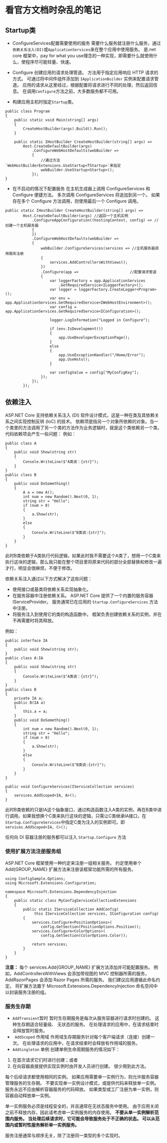 # 看官方文档时杂乱的笔记

## Startup类
- ConfigureServices配置需要使用的服务
需要什么服务就注册什么服务，通过`依赖关系注入(DI)`或` ApplicationServices `来在整个应用中使用服务。
是.net core 框架中，pay for what you use理念的一种实现，即需要什么就使用什么，使程序尽可能轻量、快速。
- Configure 创建应用的请求处理管道。
方法用于指定应用响应 HTTP 请求的方式。 可通过将中间件组件添加到 `IApplicationBuilder` 实例来配置请求管道。
应用的请求从这里经过，根据配置将请求进行不同的处理，然后返回信息。
在调用` Configure `方法之前，大多数服务都不可用。

- 构建应用主机时指定`Startup`类。
```
public class Program
{
    public static void Main(string[] args)
    {
        CreateHostBuilder(args).Build().Run();
    }

    public static IHostBuilder CreateHostBuilder(string[] args) =>
        Host.CreateDefaultBuilder(args)
            .ConfigureWebHostDefaults(webBuilder =>
            {
                //通过方法`WebHostBuilderExtensions.UseStartup<TStartup>`来指定
                webBuilder.UseStartup<Startup>();
            });
}
```
- 在不启动的情况下配置服务
在主机生成器上调用 ConfigureServices 和 Configure 便捷方法。 
多次调用 ConfigureServices 将追加到另一个。 如果存在多个 Configure 方法调用，则使用最后一个 Configure 调用。
```
public static IHostBuilder CreateHostBuilder(string[] args) =>
        Host.CreateDefaultBuilder(args) //返回一个主机实例
            .ConfigureAppConfiguration((hostingContext, config) => //创建一个主机服务器
            {
            })
            .ConfigureWebHostDefaults(webBuilder =>
            {
                webBuilder.ConfigureServices(services => //主机服务器调用服务注册
                {
                    services.AddControllersWithViews();
                })
                .Configure(app =>                       //配置请求管道
                {
                    var loggerFactory = app.ApplicationServices
                        .GetRequiredService<ILoggerFactory>();
                    var logger = loggerFactory.CreateLogger<Program>();
                    var env = app.ApplicationServices.GetRequiredService<IWebHostEnvironment>();
                    var config = app.ApplicationServices.GetRequiredService<IConfiguration>();

                    logger.LogInformation("Logged in Configure");

                    if (env.IsDevelopment())
                    {
                        app.UseDeveloperExceptionPage();
                    }
                    else
                    {
                        app.UseExceptionHandler("/Home/Error");
                        app.UseHsts();
                    }

                    var configValue = config["MyConfigKey"];
                });
            });
        });
```
## 依赖注入
ASP.NET Core 支持依赖关系注入 (DI) 软件设计模式，这是一种在类及其依赖关系之间实现控制反转 (IoC) 的技术。
依赖项是指另一个对象所依赖的对象。当一个类里的方法调用了另一个类的方法作为业务逻辑时，就是这个类依赖另一个类。代码依赖项会产生一些问题：
例如：
```
public class A
{
    public void Show(string str)
    {
        Console.WriteLine($"A类说：{str}");
    }
}
public class B
{
    public void DoSomething()
    {
        A a = new A();
        int num = new Random().Next(0, 1);
        string str = "Hello";
        if (num > 0)
        {
            a.Show(str);
        }
        else
        {
            Console.WriteLine($"B类说:{str}");
        }
    }
}
```
此时B类依赖于A类执行代码逻辑，如果此时我不需要这个A类了，想用一个C类来执行这块的逻辑，那么我只能在整个项目里将原来代码的部分全部替换和修改一遍才行，明显会很麻烦，不便于修改。

依赖关系注入通过以下方式解决了这些问题：
- 使用接口或基类将依赖关系实现抽象化。
- 在服务容器中注册依赖关系。 ASP.NET Core 提供了一个内置的服务容器 IServiceProvider。 服务通常已在应用的 `Startup.ConfigureServices` 方法中注册。
- 将服务注入到使用它的类的构造函数中。 框架负责创建依赖关系的实例，并在不再需要时将其释放。

例如：
```
public interface IA
{
    public void Show(string str);
}
public class A:IA
{
    public void Show(string str)
    {
        Console.WriteLine($"A类说：{str}");
    }
}
public class B
{
    private IA a;
    public B(IA a)
    {
        this.a = a;
    }
    public void DoSomething()
    {
        int num = new Random().Next(0, 1);
        string str = "Hello";
        if (num > 0)
        {
            a.Show(str);
        }
        else
        {
            Console.WriteLine($"B类说:{str}");
        }
    }
}

public void ConfigureServices(IServiceCollection services)
{
    services.AddScoped<IA, A>();
}
```

此时B类依赖的只是IA这个抽象接口，通过构造函数注入A类的实例，再在B类中进行调用。如果我想换个C类来执行这块的逻辑，只需让C类继承IA接口，在`Startup.ConfigureServices`中指定C类为注入的实例即可。即`services.AddScoped<IA, C>();`

任何向 DI 容器注册的服务都可以注入 `Startup.Configure` 方法

### 使用扩展方法注册服务组
ASP.NET Core 框架使用一种约定来注册一组相关服务。 约定使用单个 Add{GROUP_NAME} 扩展方法来注册该框架功能所需的所有服务。
```
using ConfigSample.Options;
using Microsoft.Extensions.Configuration;

namespace Microsoft.Extensions.DependencyInjection
{
    public static class MyConfigServiceCollectionExtensions
    {
        public static IServiceCollection AddConfig(
             this IServiceCollection services, IConfiguration config)
        {
            services.Configure<PositionOptions>(
                config.GetSection(PositionOptions.Position));
            services.Configure<ColorOptions>(
                config.GetSection(ColorOptions.Color));

            return services;
        }
    }
}
```
**注意：** 每个 services.Add{GROUP_NAME} 扩展方法添加并可能配置服务。 例如，AddControllersWithViews 会添加带视图的 MVC 控制器所需的服务，AddRazorPages 会添加 Razor Pages 所需的服务。 我们建议应用遵循此命名约定。 将扩展方法置于 Microsoft.Extensions.DependencyInjection 命名空间中以封装服务注册的组。

### 服务生存期
-  `AddTransient`暂时
暂时生存期服务是每次从服务容器进行请求时创建的。 
这种生存期适合轻量级、 无状态的服务。
在处理请求的应用中，在请求结束时会释放暂时服务。
- ` AddScoped` 作用域
作用域生存期服务针对每个客户端请求（连接）创建一次。
在处理请求的应用中，在请求结束时会释放有作用域的服务。
- `AddSingleton` 单例
创建单例生命周期服务的情况如下：
1. 在首次请求它们时进行创建；或者
2. 在向容器直接提供实现实例时由开发人员进行创建。 很少用到此方法。

每个后续请求都使用相同的实例。 如果应用需要单一实例行为，则允许服务容器管理服务的生存期。 不要实现单一实例设计模式，或提供代码来释放单一实例。 服务永远不应由解析容器服务的代码释放。 如果类型或工厂注册为单一实例，则容器自动释放单一实例。

单一实例服务必须是线程安全的，并且通常在无状态服务中使用。
由于应用关闭之前不释放内存，因此请考虑单一实例服务的内存使用。
**不要从单一实例解析范围内服务。 当处理后续请求时，它可能会导致服务处于不正确的状态。 可以从范围内或暂时性服务解析单一实例服务。**

服务注册通常与顺序无关，除了注册同一类型的多个实现时。